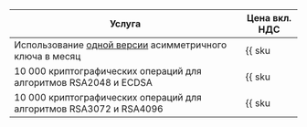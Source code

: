| Услуга | Цена вкл. НДС |
| --- | --- |
| Использование [одной версии](../../kms/concepts/version.md) асимметричного ключа в месяц | {{ sku|KZT|kms.storage.asymmetric.v1|string }} |
| 10 000 криптографических операций для алгоритмов RSA2048 и ECDSA | {{ sku|KZT|kms.api.asymmetric.v1|string }} |
| 10 000 криптографических операций для алгоритмов RSA3072 и RSA4096 | {{ sku|KZT|kms.api.asymmetric.heavy.v1|string }} |
